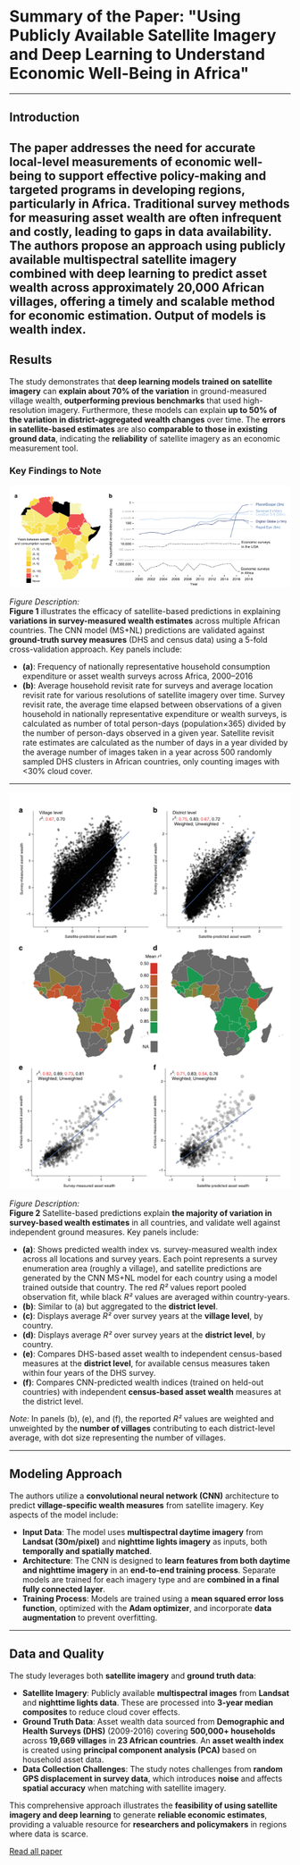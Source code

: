 # **Summary of the Paper: "Using Publicly Available Satellite Imagery and Deep Learning to Understand Economic Well-Being in Africa"**

---


## **Introduction**

The paper addresses the **need for accurate local-level measurements of economic well-being** to support effective policy-making and targeted programs in developing regions, particularly **in Africa**. Traditional survey methods for measuring asset wealth are often **infrequent and costly**, leading to **gaps in data availability**. The authors propose an approach using **publicly available multispectral satellite imagery** combined with **deep learning** to predict **asset wealth** across approximately **20,000 African villages**, offering a **timely and scalable method** for economic estimation. 
Output of models is **wealth index**.
---

## **Results**

The study demonstrates that **deep learning models trained on satellite imagery** can **explain about 70% of the variation** in ground-measured village wealth, **outperforming previous benchmarks** that used high-resolution imagery. Furthermore, these models can explain **up to 50% of the variation in district-aggregated wealth changes** over time. The **errors in satellite-based estimates** are also **comparable to those in existing ground data**, indicating the **reliability** of satellite imagery as an economic measurement tool.

### **Key Findings to Note**
![Economic data from household surveys are infrequent in many African countries](./images/Screenshot%202024-10-26%20220411.png)

*Figure Description:*  
**Figure 1** illustrates the efficacy of satellite-based predictions in explaining **variations in survey-measured wealth estimates** across multiple African countries. The CNN model (MS+NL) predictions are validated against **ground-truth survey measures** (DHS and census data) using a 5-fold cross-validation approach. Key panels include:

- **(a)**:   Frequency of nationally representative household consumption expenditure or asset  wealth surveys across Africa, 2000–2016
- **(b)**:  Average household revisit rate for surveys and average location revisit rate for various resolutions of satellite imagery over time. Survey revisit rate, the average time elapsed between observations of a given household in nationally representative expenditure or wealth surveys, is calculated as number of total person-days (population×365) divided by the number of person-days observed in a given year. Satellite revisit rate estimates are calculated as the number of days in a year divided by the average number of images taken in a year across 500 randomly sampled DHS clusters in African countries, only counting images with <30% cloud cover.

---
![Satellite-based predictions explain the majority of variation in survey-based wealth estimates in all countries, and validate well against independent ground measures](./images/Screenshot%202024-10-26%20230143.png)

*Figure Description:*  
**Figure 2** Satellite-based predictions explain **the majority of variation in survey-based wealth estimates** in all countries, and validate well against independent ground measures. Key panels include:

- **(a)**: Shows predicted wealth index vs. survey-measured wealth index across all locations and survey years. Each point represents a survey enumeration area (roughly a village), and satellite predictions are generated by the CNN MS+NL model for each country using a model trained outside that country. The red *R²* values report pooled observation fit, while black *R²* values are averaged within country-years.
- **(b)**: Similar to (a) but aggregated to the **district level**.
- **(c)**: Displays average *R²* over survey years at the **village level**, by country.
- **(d)**: Displays average *R²* over survey years at the **district level**, by country.
- **(e)**: Compares DHS-based asset wealth to independent census-based measures at the **district level**, for available census measures taken within four years of the DHS survey.
- **(f)**: Compares CNN-predicted wealth indices (trained on held-out countries) with independent **census-based asset wealth** measures at the district level.

*Note:* In panels (b), (e), and (f), the reported *R²* values are weighted and unweighted by the **number of villages** contributing to each district-level average, with dot size representing the number of villages.

---

## **Modeling Approach**

The authors utilize a **convolutional neural network (CNN)** architecture to predict **village-specific wealth measures** from satellite imagery. Key aspects of the model include:

- **Input Data**: The model uses **multispectral daytime imagery** from **Landsat (30m/pixel)** and **nighttime lights imagery** as inputs, both **temporally and spatially matched**.
- **Architecture**: The CNN is designed to **learn features from both daytime and nighttime imagery** in an **end-to-end training process**. Separate models are trained for each imagery type and are **combined in a final fully connected layer**.
- **Training Process**: Models are trained using a **mean squared error loss function**, optimized with the **Adam optimizer**, and incorporate **data augmentation** to prevent overfitting.

---

## **Data and Quality**

The study leverages both **satellite imagery** and **ground truth data**:

- **Satellite Imagery**: Publicly available **multispectral images** from **Landsat** and **nighttime lights data**. These are processed into **3-year median composites** to reduce cloud cover effects.
- **Ground Truth Data**: Asset wealth data sourced from **Demographic and Health Surveys (DHS)** (2009-2016) covering **500,000+ households** across **19,669 villages** in **23 African countries**. An **asset wealth index** is created using **principal component analysis (PCA)** based on household asset data.
- **Data Collection Challenges**: The study notes challenges from **random GPS displacement in survey data**, which introduces **noise** and affects **spatial accuracy** when matching with satellite imagery.

This comprehensive approach illustrates the **feasibility of using satellite imagery and deep learning** to generate **reliable economic estimates**, providing a valuable resource for **researchers and policymakers** in regions where data is scarce.


[Read all paper](https://www.semanticscholar.org/paper/Using-publicly-available-satellite-imagery-and-deep-Yeh-Perez/83bd44a487ea02e19a27e9d77cd736dd4f5bcc00)